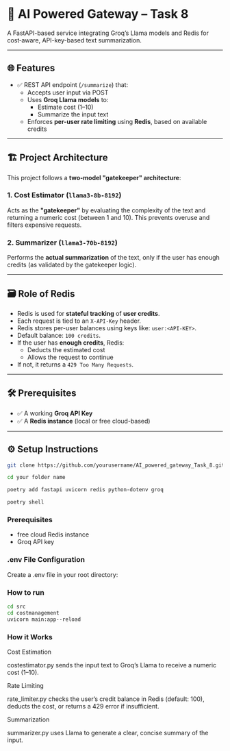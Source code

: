 # 🧠 AI Powered Gateway – Task 8

A FastAPI-based service integrating Groq’s Llama models and Redis for cost‑aware, API-key-based text summarization.

---

## 🌐 Features

- ✅ REST API endpoint (`/summarize`) that:
  - Accepts user input via POST
  - Uses **Groq Llama models** to:
    - Estimate cost (1–10)
    - Summarize the input text
  - Enforces **per-user rate limiting** using **Redis**, based on available credits

---

## 🏗️ Project Architecture

This project follows a **two-model "gatekeeper" architecture**:

### 1. **Cost Estimator** (`llama3-8b-8192`)
Acts as the **"gatekeeper"** by evaluating the complexity of the text and returning a numeric cost (between 1 and 10). This prevents overuse and filters expensive requests.

### 2. **Summarizer** (`llama3-70b-8192`)
Performs the **actual summarization** of the text, only if the user has enough credits (as validated by the gatekeeper logic).

---

## 🗃️ Role of Redis

- Redis is used for **stateful tracking** of **user credits**.
- Each request is tied to an `X-API-Key` header.
- Redis stores per-user balances using keys like: `user:<API-KEY>`.
- Default balance: `100 credits`.
- If the user has **enough credits**, Redis:
  - Deducts the estimated cost
  - Allows the request to continue
- If not, it returns a `429 Too Many Requests`.

---

## 🛠️ Prerequisites

- ✅ A working **Groq API Key**
- ✅ A **Redis instance** (local or free cloud-based)

---

## ⚙️ Setup Instructions

```bash
git clone https://github.com/yourusername/AI_powered_gateway_Task_8.git
```

```bash
cd your folder name
```
```bash
poetry add fastapi uvicorn redis python-dotenv groq
```
```bash
poetry shell
```
### Prerequisites


-  free cloud Redis instance
- Groq API key

### .env File Configuration

Create a .env file in your root directory:


### How to run
```bash
cd src
cd costmanagement
uvicorn main:app--reload
```

### How it Works

Cost Estimation

costestimator.py sends the input text to Groq’s Llama to receive a numeric cost (1–10).

  

Rate Limiting

rate\_limiter.py checks the user’s credit balance in Redis (default: 100), deducts the cost, or returns a 429 error if insufficient.

  

Summarization

summarizer.py uses Llama to generate a clear, concise summary of the input.